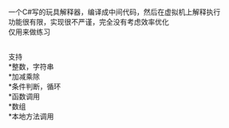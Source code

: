 ﻿##  
一个C#写的玩具解释器，编译成中间代码，然后在虚拟机上解释执行  
功能很有限，实现很不严谨，完全没有考虑效率优化  
仅用来做练习  
##  
支持  
*整数，字符串  
*加减乘除  
*条件判断，循环  
*函数调用  
*数组  
*本地方法调用  